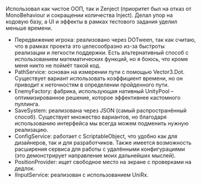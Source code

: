 Использовал как чистое ООП, так и Zenject (приоритет был на отказ от MonoBehaviour и сокращении количества Inject). Делал упор на кодовую базу, а UI и эффекты в рамках тестового задания уделил меньше времени.

- Передвижение игрока: реализовано через DOTween, так как считаю, что в рамках проекта это целесообразно из-за быстроты реализации и легкости поддержки. Есть альтернативный способ с использованием математических функций, но я боюсь, что кроме меня никто не поймёт такой код.
- PathService: основан на измерении пути с помощью Vector3.Dot. Существует вариант использовать коэффициент времени, но он приводит к неточностям в определении пройденного пути.
- EnemyFactory: фабрика, использующая нативный UnityPool – оптимизированное решение, которое эффективнее кастомного пуллинга.
- SaveSystem: реализована через JSON (самый распространённый способ). Существует множество вариантов, но благодаря использованию интерфейса мы всегда можем подменить нужную реализацию.
- ConfigService: работает с ScriptableObject, что удобно как для дизайнеров, так и для разработчиков. Также имеется возможность расширения сервиса для работы с удалёнными конфигурациями (это демонстрирует направление моих дальнейших мыслей).
- PositionProvider: ищет свободное место на экране с проверками на дедлок.
- IInputService: реализован с использованием UniRx.
